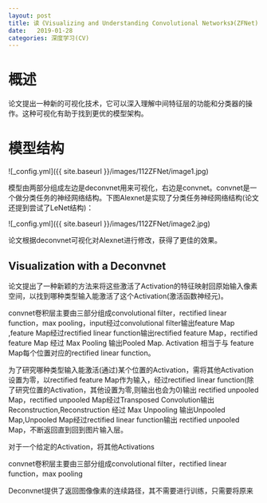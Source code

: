 ```yaml
---
layout: post
title: 读《Visualizing and Understanding Convolutional Networks》(ZFNet)  
date:   2019-01-28
categories: 深度学习(CV)
---  
```


# 概述  

论文提出一种新的可视化技术，它可以深入理解中间特征层的功能和分类器的操作。这种可视化有助于找到更优的模型架构。 

# 模型结构  

![_config.yml]({{ site.baseurl }}/images/112ZFNet/image1.jpg)    

模型由两部分组成左边是deconvnet用来可视化，右边是convnet。convnet是一个做分类任务的神经网络结构。下图Alexnet是实现了分类任务神经网络结构(论文还提到尝试了LeNet结构)： 

![_config.yml]({{ site.baseurl }}/images/112ZFNet/image2.jpg)  

论文根据deconvnet可视化对Alexnet进行修改，获得了更佳的效果。  

## Visualization with a Deconvnet   

论文提出了一种新颖的方法来将这些激活了Activation的特征映射回原始输入像素空间，以找到哪种类型输入能激活了这个Activation(激活函数神经元)。

convnet卷积层主要由三部分组成convolutional filter，rectified linear function，max pooling，input经过convolutional filter输出feature Map ,feature Map经过rectified linear function输出rectified feature Map，rectified feature Map 经过 Max Pooling 输出Pooled Map. Activation 相当于与 feature Map每个位置对应的rectified linear function。

为了研究哪种类型输入能激活(通过)某个位置的Activation，需将其他Activation设置为零，以rectified feature Map作为输入，经过rectified linear function(除了研究位置的Activation，其他设置为零,则输出也会为0)输出 rectified unpooled Map，rectified unpooled Map经过Transposed Convolution输出Reconstruction,Reconstruction 经过 Max Unpooling 输出Unpooled Map,Unpooled Map经过rectified linear function输出 rectified unpooled Map，不断返回直到回到图片输入层。

对于一个给定的Activation，将其他Activations

convnet卷积层主要由三部分组成convolutional filter，rectified linear function，max pooling



Deconvnet提供了返回图像像素的连续路径，其不需要进行训练，只需要将原来


 
  






